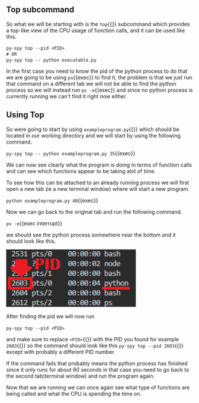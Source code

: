 ## Top subcommand
So what we will be starting with is the `top`{{}} subcommand which provides a top-like view of the CPU usage of function calls, and it can be used like this.
```
py-spy top --pid <PID>
# OR
py-spy top -- python executable.py
```

In the first case you need to know the pid of the python process to do that we are going to be using `ps`{{exec}} to find it, the problem is that we just run that command on a different tab we will not be able to find the python process so we will instead run `ps -e`{{exec}} and since no python process is currently running we can't find it right now either.


## Using Top

So were going to start by using `exampleprogram.py`{{}} which should be located in our working directory and we will start by using the following command.

`py-spy top -- python exampleprogram.py 35`{{exec}}

We can now see clearly what the program is doing in terms of function calls and can see which functions appear to be taking alot of time.

To see how this can be attached to an already running process we will first open a new tab (ie a new terminal window) where will start a new program.

`python exampleprogram.py 40`{{exec}}

Now we can go back to the original tab and run the following command.

`ps -e`{{exec interrupt}} 

we should see the python process somewhere near the bottom and it should look like this.

<img src="./pythonpid.png" width="350px">

After finding the pid we will now run

`py-spy top --pid <PID>` 

and make sure to replace `<PID>`{{}} with the PID you found for example `2603`{{}} so the command should look like this `py-spy top --pid 2603`{{}} except with probably a different PID number.

If the command fails that probably means the python process has finished since it only runs for about 60 seconds in that case you need to go back to the second tab(terminal window) and run the program again.

Now that we are running we can once again see what type of functions are being called and what the CPU is spending the time on.